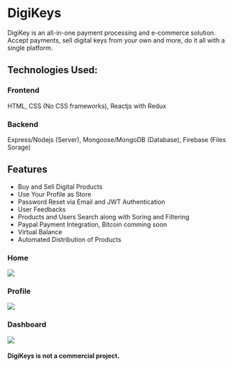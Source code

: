 # DigiKeys
DigiKey is an all-in-one payment processing and e-commerce solution. Accept payments, sell digital keys from your own and more, do it all with a single platform.

## Technologies Used:
### Frontend
HTML, CSS (No CSS frameworks), Reactjs with Redux
### Backend
Express/Nodejs (Server), Mongoose/MongoDB (Database), Firebase (Files Sorage)

## Features
- Buy and Sell Digital Products
- Use Your Profile as Store
- Password Reset via Email and JWT Authentication
- User Feedbacks
- Products and Users Search along with Soring and Filtering
- Paypal Payment Integration, Bitcoin comming soon
- Virtual Balance
- Automated Distribution of Products

### Home
<img src="https://i.postimg.cc/fTbhJCBw/digikeys-home.png">

### Profile
<img src="https://i.postimg.cc/3w9xsNw1/Screenshot-575.png">

### Dashboard
<img src="https://i.postimg.cc/bwW8Xn0q/digikeys-dashboard.png">


#### DigiKeys is not a commercial project.
